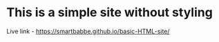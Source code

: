 # This is a simple site without styling 

Live link - https://smartbabbe.github.io/basic-HTML-site/
